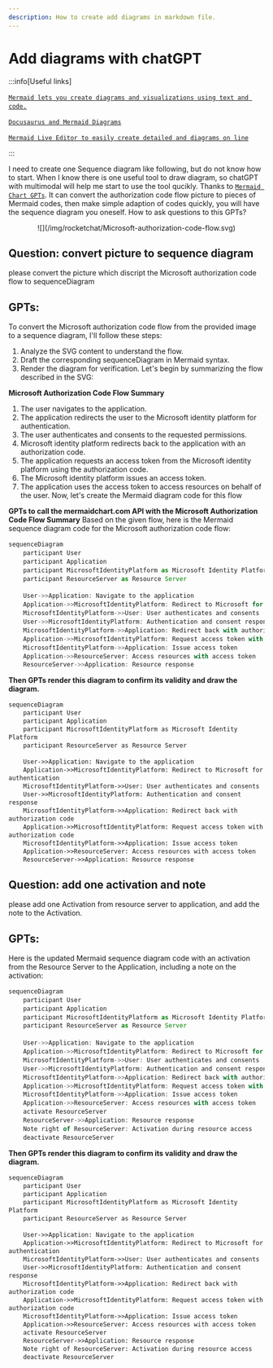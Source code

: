 ```yaml
---
description: How to create add diagrams in markdown file.
---
```



# Add diagrams with chatGPT


:::info[Useful links]

[`Mermaid lets you create diagrams and visualizations using text and code.`](https://mermaid.js.org/intro/)

[`Docusaurus and Mermaid Diagrams`](https://docusaurus.io/docs/markdown-features/diagrams)

[`Mermaid Live Editor to easily create detailed and diagrams on line`](https://mermaid.live/edit)

:::

I need to create one Sequence diagram like following, but do not know how to start. When I know there is one useful tool to draw diagram, so chatGPT with multimodal will help me start to use the tool qucikly.
Thanks to [`Mermaid Chart GPTs`](https://chatgpt.com/g/g-1IRFKwq4G-mermaid-chart-diagrams-and-charts). It can convert the authorization code flow picture to pieces of Mermaid codes, then make simple adaption of codes quickly, you will have the sequence diagram you oneself.
How to ask questions to this GPTs?

<p align="center">
![](/img/rocketchat/Microsoft-authorization-code-flow.svg)
</p>

## Question: convert picture to sequence diagram

please convert the picture which discript the Microsoft authorization code flow to sequenceDiagram


## GPTs: 

To convert the Microsoft authorization code flow from the provided image to a sequence diagram, I'll follow these steps:

1. Analyze the SVG content to understand the flow.
2. Draft the corresponding sequenceDiagram in Mermaid syntax.
3. Render the diagram for verification.
Let's begin by summarizing the flow described in the SVG:

**Microsoft Authorization Code Flow Summary**
1. The user navigates to the application.
2. The application redirects the user to the Microsoft identity platform for authentication.
3. The user authenticates and consents to the requested permissions.
4. Microsoft identity platform redirects back to the application with an authorization code.
5. The application requests an access token from the Microsoft identity platform using the authorization code.
6. The Microsoft identity platform issues an access token.
7. The application uses the access token to access resources on behalf of the user.
Now, let's create the Mermaid diagram code for this flow

**GPTs to call the mermaidchart.com API with the Microsoft Authorization Code Flow Summary**
Based on the given flow, here is the Mermaid sequence diagram code for the Microsoft authorization code flow:

```js
sequenceDiagram
    participant User
    participant Application
    participant MicrosoftIdentityPlatform as Microsoft Identity Platform
    participant ResourceServer as Resource Server

    User->>Application: Navigate to the application
    Application->>MicrosoftIdentityPlatform: Redirect to Microsoft for authentication
    MicrosoftIdentityPlatform->>User: User authenticates and consents
    User->>MicrosoftIdentityPlatform: Authentication and consent response
    MicrosoftIdentityPlatform->>Application: Redirect back with authorization code
    Application->>MicrosoftIdentityPlatform: Request access token with authorization code
    MicrosoftIdentityPlatform->>Application: Issue access token
    Application->>ResourceServer: Access resources with access token
    ResourceServer->>Application: Resource response
```

**Then GPTs render this diagram to confirm its validity and draw the diagram.**

```mermaid
sequenceDiagram
    participant User
    participant Application
    participant MicrosoftIdentityPlatform as Microsoft Identity Platform
    participant ResourceServer as Resource Server

    User->>Application: Navigate to the application
    Application->>MicrosoftIdentityPlatform: Redirect to Microsoft for authentication
    MicrosoftIdentityPlatform->>User: User authenticates and consents
    User->>MicrosoftIdentityPlatform: Authentication and consent response
    MicrosoftIdentityPlatform->>Application: Redirect back with authorization code
    Application->>MicrosoftIdentityPlatform: Request access token with authorization code
    MicrosoftIdentityPlatform->>Application: Issue access token
    Application->>ResourceServer: Access resources with access token
    ResourceServer->>Application: Resource response
```

## Question: add one activation and note

please add one Activation from resource server to application, and add the note to the Activation.


## GPTs: 

Here is the updated Mermaid sequence diagram code with an activation from the Resource Server to the Application, including a note on the activation:

```js
sequenceDiagram
    participant User
    participant Application
    participant MicrosoftIdentityPlatform as Microsoft Identity Platform
    participant ResourceServer as Resource Server

    User->>Application: Navigate to the application
    Application->>MicrosoftIdentityPlatform: Redirect to Microsoft for authentication
    MicrosoftIdentityPlatform->>User: User authenticates and consents
    User->>MicrosoftIdentityPlatform: Authentication and consent response
    MicrosoftIdentityPlatform->>Application: Redirect back with authorization code
    Application->>MicrosoftIdentityPlatform: Request access token with authorization code
    MicrosoftIdentityPlatform->>Application: Issue access token
    Application->>ResourceServer: Access resources with access token
    activate ResourceServer
    ResourceServer->>Application: Resource response
    Note right of ResourceServer: Activation during resource access
    deactivate ResourceServer

```

**Then GPTs render this diagram to confirm its validity and draw the diagram.**

```mermaid
sequenceDiagram
    participant User
    participant Application
    participant MicrosoftIdentityPlatform as Microsoft Identity Platform
    participant ResourceServer as Resource Server

    User->>Application: Navigate to the application
    Application->>MicrosoftIdentityPlatform: Redirect to Microsoft for authentication
    MicrosoftIdentityPlatform->>User: User authenticates and consents
    User->>MicrosoftIdentityPlatform: Authentication and consent response
    MicrosoftIdentityPlatform->>Application: Redirect back with authorization code
    Application->>MicrosoftIdentityPlatform: Request access token with authorization code
    MicrosoftIdentityPlatform->>Application: Issue access token
    Application->>ResourceServer: Access resources with access token
    activate ResourceServer
    ResourceServer->>Application: Resource response
    Note right of ResourceServer: Activation during resource access
    deactivate ResourceServer

```



